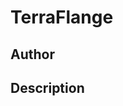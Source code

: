 # TerraFlange

## Author

<!-- Insert Your Name Here -->

## Description

<!-- Describe your example here -->
